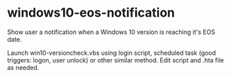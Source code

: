 # windows10-eos-notification
Show user a notification when a Windows 10 version is reaching it's EOS date.

Launch win10-versioncheck.vbs using login script, scheduled task (good triggers: logon, user unlock) or other similar method.
Edit script and .hta file as needed.
